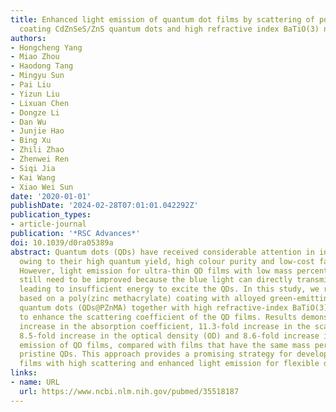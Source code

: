 ```yaml
---
title: Enhanced light emission of quantum dot films by scattering of poly(zinc methacrylate)
  coating CdZnSeS/ZnS quantum dots and high refractive index BaTiO(3) nanoparticles
authors:
- Hongcheng Yang
- Miao Zhou
- Haodong Tang
- Mingyu Sun
- Pai Liu
- Yizun Liu
- Lixuan Chen
- Dongze Li
- Dan Wu
- Junjie Hao
- Bing Xu
- Zhili Zhao
- Zhenwei Ren
- Siqi Jia
- Kai Wang
- Xiao Wei Sun
date: '2020-01-01'
publishDate: '2024-02-28T07:01:01.042292Z'
publication_types:
- article-journal
publication: '*RSC Advances*'
doi: 10.1039/d0ra05389a
abstract: Quantum dots (QDs) have received considerable attention in information displays
  owing to their high quantum yield, high colour purity and low-cost fabrication.
  However, light emission for ultra-thin QD films with low mass percentage of QDs
  still need to be improved because the blue light can directly transmit the films,
  leading to insufficient energy to excite the QDs. In this study, we report QD films
  based on a poly(zinc methacrylate) coating with alloyed green-emitting CdZnSeS/ZnS
  quantum dots (QDs@PZnMA) together with high refractive-index BaTiO(3) nanoparticles
  to enhance the scattering coefficient of the QD films. Results demonstrate a 7.5-fold
  increase in the absorption coefficient, 11.3-fold increase in the scattering coefficient,
  8.5-fold increase in the optical density (OD) and 8.6-fold increase in the green-light
  emission of QD films, compared with films that have the same mass percentage of
  pristine QDs. This approach provides a promising strategy for developing QD optical
  films with high scattering and enhanced light emission for flexible displays.
links:
- name: URL
  url: https://www.ncbi.nlm.nih.gov/pubmed/35518187
---
```

